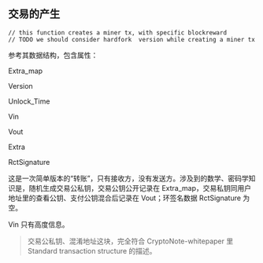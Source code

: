 ## 交易的产生

```
// this function creates a miner tx, with specific blockreward
// TODO we should consider hardfork  version while creating a miner tx
```

参考其数据结构，包含属性：

Extra\_map

Version

Unlock\_Time

Vin

Vout

Extra

RctSignature

这是一次简单版本的“转账”，只有接收方，没有发送方。涉及到的数学、密码学知识是，随机生成交易公私钥，交易公钥公开记录在 Extra\_map，交易私钥同用户地址里的查看公钥、支付公钥混合后记录在 Vout；环签名数据 RctSignature 为空。

Vin 只有高度信息。

> 交易公私钥、混淆地址这块，完全符合 CryptoNote-whitepaper 里 Standard transaction structure 的描述。



